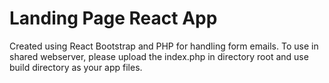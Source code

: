 # Landing Page React App

Created using React Bootstrap and PHP for handling form emails. To use in shared webserver, please upload the index.php in directory root and use build directory as your app files.
